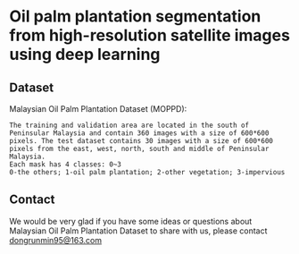 Oil palm plantation segmentation from high-resolution satellite images using deep learning
===

Dataset
-
Malaysian Oil Palm Plantation Dataset (MOPPD):

    The training and validation area are located in the south of Peninsular Malaysia and contain 360 images with a size of 600*600 pixels. The test dataset contains 30 images with a size of 600*600 pixels from the east, west, north, south and middle of Peninsular Malaysia.
    Each mask has 4 classes: 0~3
    0-the others; 1-oil palm plantation; 2-other vegetation; 3-impervious

Contact
-
We would be very glad if you have some ideas or questions about Malaysian Oil Palm Plantation Dataset to share with us, please contact dongrunmin95@163.com
